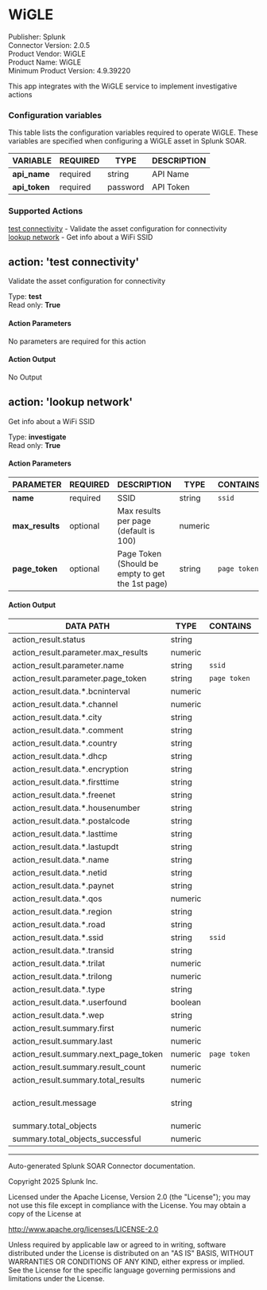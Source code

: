 # WiGLE

Publisher: Splunk \
Connector Version: 2.0.5 \
Product Vendor: WiGLE \
Product Name: WiGLE \
Minimum Product Version: 4.9.39220

This app integrates with the WiGLE service to implement investigative actions

### Configuration variables

This table lists the configuration variables required to operate WiGLE. These variables are specified when configuring a WiGLE asset in Splunk SOAR.

VARIABLE | REQUIRED | TYPE | DESCRIPTION
-------- | -------- | ---- | -----------
**api_name** | required | string | API Name |
**api_token** | required | password | API Token |

### Supported Actions

[test connectivity](#action-test-connectivity) - Validate the asset configuration for connectivity \
[lookup network](#action-lookup-network) - Get info about a WiFi SSID

## action: 'test connectivity'

Validate the asset configuration for connectivity

Type: **test** \
Read only: **True**

#### Action Parameters

No parameters are required for this action

#### Action Output

No Output

## action: 'lookup network'

Get info about a WiFi SSID

Type: **investigate** \
Read only: **True**

#### Action Parameters

PARAMETER | REQUIRED | DESCRIPTION | TYPE | CONTAINS
--------- | -------- | ----------- | ---- | --------
**name** | required | SSID | string | `ssid` |
**max_results** | optional | Max results per page (default is 100) | numeric | |
**page_token** | optional | Page Token (Should be empty to get the 1st page) | string | `page token` |

#### Action Output

DATA PATH | TYPE | CONTAINS | EXAMPLE VALUES
--------- | ---- | -------- | --------------
action_result.status | string | | success failed |
action_result.parameter.max_results | numeric | | |
action_result.parameter.name | string | `ssid` | foobar |
action_result.parameter.page_token | string | `page token` | |
action_result.data.\*.bcninterval | numeric | | 0 |
action_result.data.\*.channel | numeric | | 1 |
action_result.data.\*.city | string | | |
action_result.data.\*.comment | string | | |
action_result.data.\*.country | string | | RU |
action_result.data.\*.dhcp | string | | ? |
action_result.data.\*.encryption | string | | wpa2 |
action_result.data.\*.firsttime | string | | 2013-12-13T11:00:00.000Z |
action_result.data.\*.freenet | string | | ? |
action_result.data.\*.housenumber | string | | |
action_result.data.\*.postalcode | string | | 78758 |
action_result.data.\*.lasttime | string | | 2013-12-13T01:00:00.000Z |
action_result.data.\*.lastupdt | string | | 2013-12-12T23:00:00.000Z |
action_result.data.\*.name | string | | |
action_result.data.\*.netid | string | | 14:DA:E9:80:F0:8C |
action_result.data.\*.paynet | string | | ? |
action_result.data.\*.qos | numeric | | 0 |
action_result.data.\*.region | string | | u041cu043eu0441u043au0432u0430 |
action_result.data.\*.road | string | | |
action_result.data.\*.ssid | string | `ssid` | foobar |
action_result.data.\*.transid | string | | 20131213-00000 |
action_result.data.\*.trilat | numeric | | 55.728405 |
action_result.data.\*.trilong | numeric | | 37.41586685 |
action_result.data.\*.type | string | | infra |
action_result.data.\*.userfound | boolean | | True False |
action_result.data.\*.wep | string | | 2 |
action_result.summary.first | numeric | | 1 |
action_result.summary.last | numeric | | 5 |
action_result.summary.next_page_token | numeric | `page token` | 85872166 |
action_result.summary.result_count | numeric | | 5 |
action_result.summary.total_results | numeric | | 5 |
action_result.message | string | | Total results: 5, Next page token: 85872166, Result count: 5, Last: 5, First: 1 |
summary.total_objects | numeric | | 1 |
summary.total_objects_successful | numeric | | 1 |

______________________________________________________________________

Auto-generated Splunk SOAR Connector documentation.

Copyright 2025 Splunk Inc.

Licensed under the Apache License, Version 2.0 (the "License");
you may not use this file except in compliance with the License.
You may obtain a copy of the License at

http://www.apache.org/licenses/LICENSE-2.0

Unless required by applicable law or agreed to in writing,
software distributed under the License is distributed on an "AS IS" BASIS,
WITHOUT WARRANTIES OR CONDITIONS OF ANY KIND, either express or implied.
See the License for the specific language governing permissions and limitations under the License.
